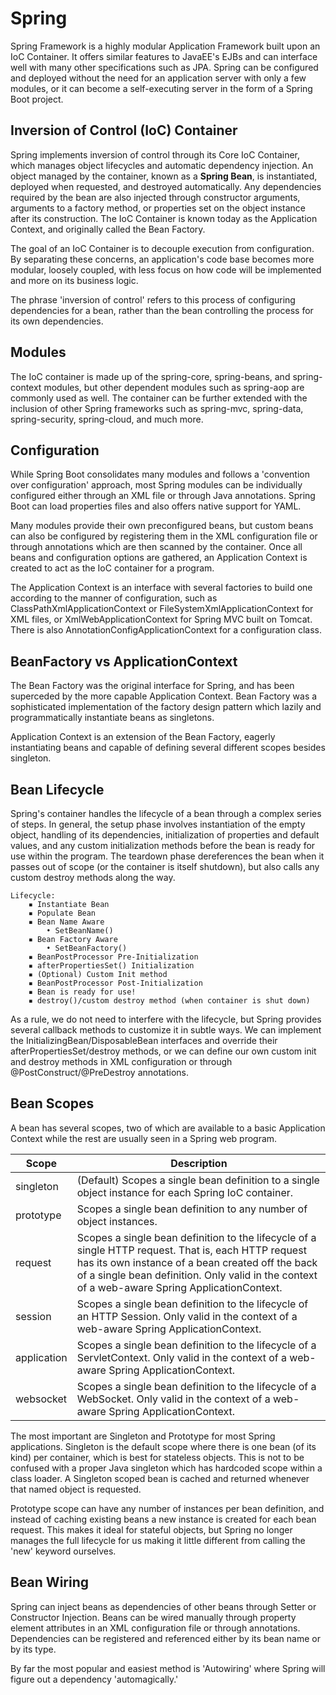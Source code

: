 # Spring
Spring Framework is a highly modular Application Framework built upon an IoC Container. It offers similar features to JavaEE's EJBs and can interface well with many other specifications such as JPA. Spring can be configured and deployed without the need for an application server with only a few modules, or it can become a self-executing server in the form of a Spring Boot project.

## Inversion of Control (IoC) Container
Spring implements inversion of control through its Core IoC Container, which manages object lifecycles and automatic dependency injection. An object managed by the container, known as a **Spring Bean**, is instantiated, deployed when requested, and destroyed automatically. Any dependencies required by the bean are also injected through constructor arguments, arguments to a factory method, or properties set on the object instance after its construction. The IoC Container is known today as the Application Context, and originally called the Bean Factory.

The goal of an IoC Container is to decouple execution from configuration. By separating these concerns, an application's code base becomes more modular, loosely coupled, with less focus on how code will be implemented and more on its business logic.

The phrase 'inversion of control' refers to this process of configuring dependencies for a bean, rather than the bean controlling the process for its own dependencies.

## Modules
The IoC container is made up of the spring-core, spring-beans, and spring-context modules, but other dependent modules such as spring-aop are commonly used as well. The container can be further extended with the inclusion of other Spring frameworks such as spring-mvc, spring-data, spring-security, spring-cloud, and much more.

## Configuration
While Spring Boot consolidates many modules and follows a 'convention over configuration' approach, most Spring modules can be individually configured either through an XML file or through Java annotations. Spring Boot can load properties files and also offers native support for YAML.

Many modules provide their own preconfigured beans, but custom beans can also be configured by registering them in the XML configuration file or through annotations which are then scanned by the container. Once all beans and configuration options are gathered, an Application Context is created to act as the IoC container for a program.

The Application Context is an interface with several factories to build one according to the manner of configuration, such as ClassPathXmlApplicationContext or FileSystemXmlApplicationContext for XML files, or XmlWebApplicationContext for Spring MVC built on Tomcat. There is also AnnotationConfigApplicationContext for a configuration class.

## BeanFactory vs ApplicationContext
The Bean Factory was the original interface for Spring, and has been superceded by the more capable Application Context. Bean Factory was a sophisticated implementation of the factory design pattern which lazily and programmatically instantiate beans as singletons.

Application Context is an extension of the Bean Factory, eagerly instantiating beans and capable of defining several different scopes besides singleton.

## Bean Lifecycle
Spring's container handles the lifecycle of a bean through a complex series of steps. In general, the setup phase involves instantiation of the empty object, handling of its dependencies, initialization of properties and default values, and any custom initialization methods before the bean is ready for use within the program. The teardown phase dereferences the bean when it passes out of scope (or the container is itself shutdown), but also calls any custom destroy methods along the way.

    Lifecycle:
        ▪ Instantiate Bean
        ▪ Populate Bean
        ▪ Bean Name Aware
            • SetBeanName()
        ▪ Bean Factory Aware
            • SetBeanFactory()
        ▪ BeanPostProcessor Pre-Initialization
        ▪ afterPropertiesSet() Initialization
        ▪ (Optional) Custom Init method
        ▪ BeanPostProcessor Post-Initialization
        ▪ Bean is ready for use!
        ▪ destroy()/custom destroy method (when container is shut down)
        
As a rule, we do not need to interfere with the lifecycle, but Spring provides several callback methods to customize it in subtle ways. We can implement the InitializingBean/DisposableBean interfaces and override their afterPropertiesSet/destroy methods, or we can define our own custom init and destroy methods in XML configuration or through @PostConstruct/@PreDestroy annotations.

## Bean Scopes
A bean has several scopes, two of which are available to a basic Application Context while the rest are usually seen in a Spring web program.

| Scope | Description |
|------|------|
| singleton | (Default) Scopes a single bean definition to a single object instance for each Spring IoC container.|
| prototype | Scopes a single bean definition to any number of object instances.|
|request | Scopes a single bean definition to the lifecycle of a single HTTP request. That is, each HTTP request has its own instance of a bean created off the back of a single bean definition. Only valid in the context of a web-aware Spring ApplicationContext.
| session | Scopes a single bean definition to the lifecycle of an HTTP Session. Only valid in the context of a web-aware Spring ApplicationContext.|
| application | Scopes a single bean definition to the lifecycle of a ServletContext. Only valid in the context of a web-aware Spring ApplicationContext. |
| websocket | Scopes a single bean definition to the lifecycle of a WebSocket. Only valid in the context of a web-aware Spring ApplicationContext. |

 The most important are Singleton and Prototype for most Spring applications. Singleton is the default scope where there is one bean (of its kind) per container, which is best for stateless objects. This is not to be confused with a proper Java singleton which has hardcoded scope within a class loader. A Singleton scoped bean is cached and returned whenever that named object is requested.

 Prototype scope can have any number of instances per bean definition, and instead of caching existing beans a new instance is created for each bean request. This makes it ideal for stateful objects, but Spring no longer manages the full lifecycle for us making it little different from calling the 'new' keyword ourselves.

## Bean Wiring 
Spring can inject beans as dependencies of other beans through Setter or Constructor Injection. Beans can be wired manually through property element attributes in an XML configuration file or through annotations. Dependencies can be registered and referenced either by its bean name or by its type.

By far the most popular and easiest method is 'Autowiring' where Spring will figure out a dependency 'automagically.'
